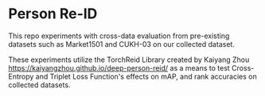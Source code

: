 # Person Re-ID

This repo experiments with cross-data evaluation from pre-existing datasets such as Market1501 and CUKH-03 on our collected dataset. 

These experiments utilize the TorchReid Library created by Kaiyang Zhou <https://kaiyangzhou.github.io/deep-person-reid/> as a means to test Cross-Entropy and Triplet Loss Function's effects on mAP, and rank accuracies on collected datasets.







